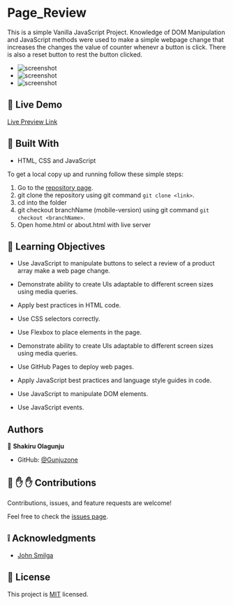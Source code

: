 # Page_Review

This is a simple Vanilla JavaScript Project. Knowledge of DOM Manipulation and JavaScript methods were used to make a simple webpage change that increases the changes the value of counter whenevr a button is click. There is also a reset button to rest the button clicked.

- ![screenshot](./Assets/reset.png)
- ![screenshot](./Assets/increase.png)
- ![screenshot](./Assets/decrease.png)

## :red_circle: Live Demo

[Live Preview Link](https://gunjuzone.github.io/Page_Review/)

## :hammer: Built With

- HTML, CSS and JavaScript

To get a local copy up and running follow these simple steps:

1. Go to the [repository page](https://github.com/Gunjuzone/Page_Review/tree/development_branch).
2. git clone the repository using git command `git clone <link>`.
3. cd into the folder
4. git checkout branchName (mobile-version) using git command `git checkout <branchName>`.
5. Open home.html or about.html with live server

## :blue_book: Learning Objectives

- Use JavaScript to manipulate buttons to select a review of a product array make a web page change.
- Demonstrate ability to create UIs adaptable to different screen sizes using media queries.

- Apply best practices in HTML code.
- Use CSS selectors correctly.
- Use Flexbox to place elements in the page.
- Demonstrate ability to create UIs adaptable to different screen sizes using media queries.
- Use GitHub Pages to deploy web pages.
- Apply JavaScript best practices and language style guides in code.
- Use JavaScript to manipulate DOM elements.
- Use JavaScript events.

## Authors

👤 **Shakiru Olagunju**

- GitHub: [@Gunjuzone](https://github.com/Gunjuzone)

## 🤝 :raised_hand: :raised_hand: Contributions

Contributions, issues, and feature requests are welcome!

Feel free to check the [issues page](https://github.com/Gunjuzone/Page_Review/issues1).

## :grey_exclamation: Acknowledgments

- [John Smilga](https://www.johnsmilga.com/)

## 📝 License

This project is [MIT](LICENSE) licensed.
